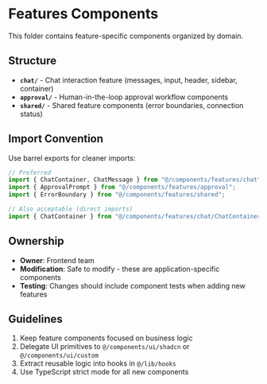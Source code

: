 # Features Components

This folder contains feature-specific components organized by domain.

## Structure

- **`chat/`** - Chat interaction feature (messages, input, header, sidebar, container)
- **`approval/`** - Human-in-the-loop approval workflow components
- **`shared/`** - Shared feature components (error boundaries, connection status)

## Import Convention

Use barrel exports for cleaner imports:

```typescript
// Preferred
import { ChatContainer, ChatMessage } from "@/components/features/chat";
import { ApprovalPrompt } from "@/components/features/approval";
import { ErrorBoundary } from "@/components/features/shared";

// Also acceptable (direct imports)
import { ChatContainer } from "@/components/features/chat/ChatContainer";
```

## Ownership

- **Owner**: Frontend team
- **Modification**: Safe to modify - these are application-specific components
- **Testing**: Changes should include component tests when adding new features

## Guidelines

1. Keep feature components focused on business logic
2. Delegate UI primitives to `@/components/ui/shadcn` or `@/components/ui/custom`
3. Extract reusable logic into hooks in `@/lib/hooks`
4. Use TypeScript strict mode for all new components
